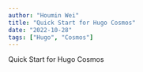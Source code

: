 ```yaml
---
author: "Houmin Wei"
title: "Quick Start for Hugo Cosmos"
date: "2022-10-28"
tags: ["Hugo", "Cosmos"]
---
```


Quick Start for Hugo Cosmos